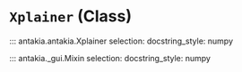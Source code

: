 # **`Xplainer`** (Class)

::: antakia.antakia.Xplainer
    selection:
      docstring_style: numpy

::: antakia._gui.Mixin
    selection:
      docstring_style: numpy